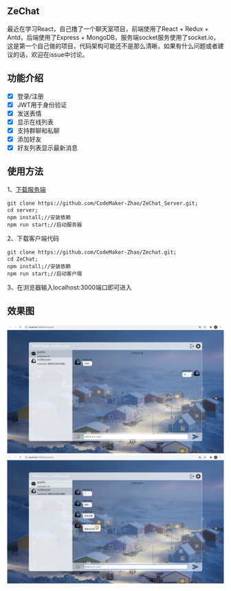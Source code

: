 ## ZeChat

最近在学习React，自己撸了一个聊天室项目，前端使用了React + Redux + Antd，后端使用了Express + MongoDB，服务端socket服务使用了socket.io，这是第一个自己做的项目，代码架构可能还不是那么清晰，如果有什么问题或者建议的话，欢迎在issue中讨论。

## 功能介绍

- [x] 登录/注册
- [x] JWT用于身份验证
- [x] 发送表情
- [x] 显示在线列表
- [x] 支持群聊和私聊
- [x] 添加好友
- [x] 好友列表显示最新消息

## 使用方法

1、[下载服务端](https://github.com/CodeMaker-Zhao/ZeChat_Server/tree/master)

```
git clone https://github.com/CodeMaker-Zhao/ZeChat_Server.git;
cd server;
npm install;//安装依赖
npm run start;//启动服务器
```

2、下载客户端代码

```
git clone https://github.com/CodeMaker-Zhao/Zechat.git;
cd ZeChat;
npm install;//安装依赖
npm run start;//启动客户端
```

3、在浏览器输入localhost:3000端口即可进入

## 效果图
<img src="screenshot.png" style="zoom:50%;" />
<img src="screenshot2.png" style="zoom:50%;"/>